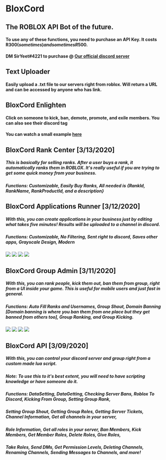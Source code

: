 # BloxCord
## The ROBLOX API Bot of the future.
#### To use any of these functions, you need to purchase an API Key. It costs R$300 (sometimes) and sometimes R$500.
#### DM SirYeet#4221 to purchase @ [Our official discord server](https://discord.gg/xaCZs4E)

## Text Uploader
#### Easily upload a .txt file to our servers right from roblox. Will return a URL and can be accessed by anyone who has link.


## BloxCord Enlighten
#### Click on someone to kick, ban, demote, promote, and exile members. You can also see their discord tag 
#### You can watch a small example [here](https://gyazo.com/cf5fc4edeb46f882638777787a7868b0)   
## BloxCord Rank Center [3/13/2020]
##### This is basically for selling ranks. After a user buys a rank, it automatically ranks them in ROBLOX. It's really useful if you are trying to get some quick money from your business.
##### Functions: Customizable, Easily Buy Ranks, All needed is {RankId, RankName, RankProductId, and a description}
  
## BloxCord Applications Runner [3/12/2020]
##### With this, you can create applications in your business just by editing what takes five minutes! Results will be uploaded to a channel in discord.
##### Functions: Customizable, No Filtering, Sent right to discord, Saves other apps, Grayscale Design, Modern
![](https://cdn.discordapp.com/attachments/678326929115447364/687481369097666766/code1.PNG) ![](https://cdn.discordapp.com/attachments/678326929115447364/687481374105665547/code2.PNG) ![](https://cdn.discordapp.com/attachments/678326929115447364/687481378547171340/code3.PNG) ![](https://cdn.discordapp.com/attachments/678326929115447364/687481380992843836/code4.PNG)
  
## BloxCord Group Admin [3/11/2020]
##### With this, you can rank people, kick them out, ban them from group, right from a UI inside your game. This is useful for mobile users and just fast in general.
##### Functions: Auto Fill Ranks and Usernames, Group Shout, Domain Banning [Domain banning is where  you ban them from one place but they get banned from others too], Group Ranking, and Group Kicking.
![](https://gamerpro.me/storage/shared/1584055678.png) ![](https://gamerpro.me/storage/shared/1584055722.png) ![](https://gamerpro.me/storage/shared/1584055745.png) ![](https://gamerpro.me/storage/shared/1584055764.png)

## BloxCord API [3/09/2020]
##### With this, you can control your discord server and group right from a custom made lua script.
##### Note: To use this to it's best extent, you will need to have scripting knowledge or have someone do it.
##### Functions: DataSetting, DataGetting, Checking Server Bans, Roblox To Discord, Kicking From Group, Setting Group Rank, 
##### Setting Group Shout, Getting Group Roles, Getting Server Tickets, Channel Information, Get all channels in your server,
##### Role Information, Get all roles in your server, Ban Members, Kick Members, Get Member Roles, Delete Roles, Give Roles, 
##### Take Roles, Send DMs, Get Permission Levels, Deleting Channels, Renaming Channels, Sending Messages to Channels, and more!
